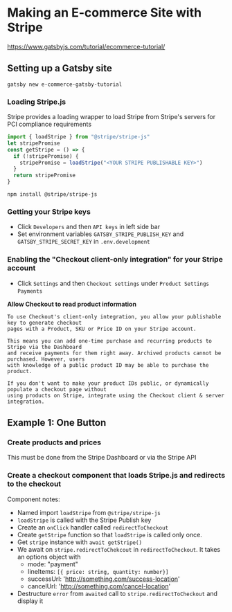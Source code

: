 # Making an E-commerce Site with Stripe

https://www.gatsbyjs.com/tutorial/ecommerce-tutorial/

## Setting up a Gatsby site

```shell
gatsby new e-commerce-gatsby-tutorial
```

### Loading Stripe.js

Stripe provides a loading wrapper to load Stripe from Stripe's servers for
PCI compliance requirements

```js
import { loadStripe } from "@stripe/stripe-js"
let stripePromise
const getStripe = () => {
  if (!stripePromise) {
    stripePromise = loadStripe("<YOUR STRIPE PUBLISHABLE KEY>")
  }
  return stripePromise
}
```

```shell
npm install @stripe/stripe-js
```

### Getting your Stripe keys

- Click `Developers` and then `API keys` in left side bar
- Set environment variables `GATSBY_STRIPE_PUBLISH_KEY` and `GATSBY_STRIPE_SECRET_KEY` in `.env.development`

### Enabling the "Checkout client-only integration" for your Stripe account

- Click `Settings` and then `Checkout settings` under `Product Settings` `Payments`

**Allow Checkout to read product information**

```
To use Checkout's client-only integration, you allow your publishable key to generate checkout 
pages with a Product, SKU or Price ID on your Stripe account.

This means you can add one-time purchase and recurring products to Stripe via the Dashboard 
and receive payments for them right away. Archived products cannot be purchased. However, users
with knowledge of a public product ID may be able to purchase the product.

If you don't want to make your product IDs public, or dynamically populate a checkout page without 
using products on Stripe, integrate using the Checkout client & server integration.
```

## Example 1: One Button

### Create products and prices

This must be done from the Stripe Dashboard or via the Stripe API

### Create a checkout component that loads Stripe.js and redirects to the checkout

Component notes:

- Named import `loadStripe` from `@stripe/stripe-js`
- `loadStripe` is called with the Stripe Publish key
- Create an `onClick` handler called `redirectToCheckout`
- Create `getStripe` function so that `loadStripe` is called only once.
- Get `stripe` instance with `await getStripe()`
- We await on `stripe.redirectToChekcout` in `redirectToCheckout`.  It takes an options object with
  - mode: "payment"
  - lineItems: `[{ price: string, quantity: number}]`
  - successUrl: 'http://something.com/success-location'
  - cancelUrl: 'http://something.com/cancel-location'
- Destructure `error` from `awaited` call to `stripe.redirectToCheckout` and display it
